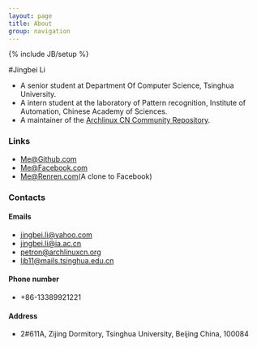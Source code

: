 ```yaml
---
layout: page
title: About
group: navigation
---
```

{% include JB/setup %}

#Jingbei Li

* A senior student at Department Of Computer Science, Tsinghua University.
* A intern student at the laboratory of Pattern recognition, Institute of Automation, Chinese Academy of Sciences.
* A maintainer of the [Archlinux CN Community Repository](https://github.com/archlinuxcn/repo).

### Links

* [Me@Github.com](https://github.com/petronny)
* [Me@Facebook.com](https://www.facebook.com/jingbei.li)
* [Me@Renren.com](http://www.renren.com/364083386)(A clone to Facebook)

### Contacts

#### Emails

* [jingbei.li@yahoo.com](mailto:jingbei.li@yahoo.com)
* [jingbei.li@ia.ac.cn](mailto:jingbei.li@ia.ac.cn)
* [petron@archlinuxcn.org](mailto:petron@archlinuxcn.org)
* [ljb11@mails.tsinghua.edu.cn](mailto:ljb11@mails.tsinghua.edu.cn)

#### Phone number

* +86-13389921221

#### Address

* 2#611A, Zijing Dormitory, Tsinghua University, Beijing China, 100084
